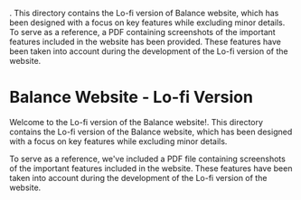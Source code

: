 
 . This directory contains the Lo-fi version of Balance website, which has been designed with a focus on key features while excluding minor details. To serve as a reference, a PDF containing screenshots of the important features included in the website has been provided. These features have been taken into account during the development of the Lo-fi version of the website.

# Balance Website - Lo-fi Version

Welcome to the Lo-fi version of the Balance website!. This directory contains the Lo-fi version of the Balance website, which has been designed with a focus on key features while excluding minor details. 

To serve as a reference, we've included a PDF file containing screenshots of the important features included in the website. These features have been taken into account during the development of the Lo-fi version of the website.